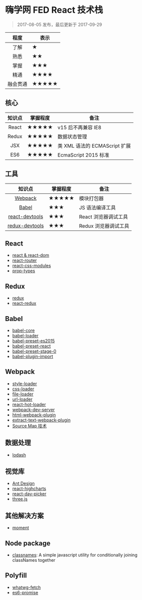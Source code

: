 嗨学网 FED React 技术栈
===

> 2017-08-05 发布，最后更新于 2017-09-29

|程度|表示|
|:----:|----|
|了解|★|
|熟悉|★★|
|掌握|★★★|
|精通|★★★★|
|融会贯通|★★★★★|

## 核心

|知识点|掌握程度|备注
|:----:|----|----|
|React|★★★★★|v15 后不再兼容 IE8|
|Redux|★★★★★|数据状态管理|
|JSX|★★★★★|类 XML 语法的 ECMAScript 扩展|
|ES6|★★★★★|EcmaScript 2015 标准|

## 工具

|知识点|掌握程度|备注|
|:----:|----|----|
|[Webpack](https://webpack.js.org/)|★★★★★|模块打包器|
|[Babel](http://babeljs.cn/)|★★★|JS 语法编译工具|
|[react-devtools](https://facebook.github.io/react/blog/2015/09/02/new-react-developer-tools.html)|★★★|React 浏览器调试工具|
|[redux-devtools](https://github.com/gaearon/redux-devtools)|★★★|Redux 浏览器调试工具|

## React

* [react & react-dom](https://github.com/facebook/react)
* [react-router](https://github.com/ReactTraining/react-router)
* [react-css-modules](https://github.com/gajus/react-css-modules)
* [prop-types](https://github.com/facebook/prop-types)

## Redux 

* [redux](https://github.com/reactjs/redux)
* [react-redux](https://github.com/reactjs/react-redux)

## Babel

* [babel-core](https://github.com/babel/babel/tree/master/packages/babel-core)
* [babel-loader](https://github.com/babel/babel-loader)
* [babel-preset-es2015](http://babeljs.cn/docs/plugins/preset-es2015/)
* [babel-preset-react](http://babeljs.cn/docs/plugins/preset-react/)
* [babel-preset-stage-0](http://babeljs.cn/docs/plugins/preset-stage-0/)
* [babel-plugin-import](https://github.com/ant-design/babel-plugin-import)

## Webpack

* [style-loader](https://github.com/webpack-contrib/style-loader)
* [css-loader](https://github.com/webpack-contrib/css-loader)
* [file-loader](https://github.com/webpack-contrib/file-loader)
* [url-loader](https://github.com/webpack-contrib/url-loader)
* [react-hot-loader](https://github.com/gaearon/react-hot-loader)
* [webpack-dev-server](https://github.com/webpack/webpack-dev-server)
* [html-webpack-plugin](https://github.com/jantimon/html-webpack-plugin)
* [extract-text-webpack-plugin](https://github.com/webpack-contrib/extract-text-webpack-plugin)
* [Source Map 技术](https://webpack.js.org/configuration/devtool/)

## 数据处理

* [lodash](https://github.com/lodash/lodash)

## 视觉库

* [Ant Design](https://github.com/ant-design/ant-design)
* [react-highcharts](https://github.com/kirjs/react-highcharts)
* [react-day-picker](https://github.com/gpbl/react-day-picker)
* [three.js](https://github.com/mrdoob/three.js)

## 其他解决方案

* [moment](https://github.com/moment/moment)

## Node package

* [classnames](https://www.npmjs.com/package/classnames): A simple javascript utility for conditionally joining classNames together

## Polyfill

* [whatwg-fetch](https://www.npmjs.com/package/whatwg-fetch)
* [es6-promise](https://github.com/stefanpenner/es6-promise)
